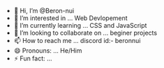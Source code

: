 - 👋 Hi, I’m @Beron-nui
- 👀 I’m interested in ... Web Devlopement
- 🌱 I’m currently learning ... CSS and JavaScript
- 💞️ I’m looking to collaborate on ... beginer projects 
- 📫 How to reach me ... discord id:- beronnui
- 😄 Pronouns: ... He/Him
- ⚡ Fun fact: ... 

<!---
Beron-nui/Beron-nui is a ✨ special ✨ repository because its `README.md` (this file) appears on your GitHub profile.
You can click the Preview link to take a look at your changes.
--->
